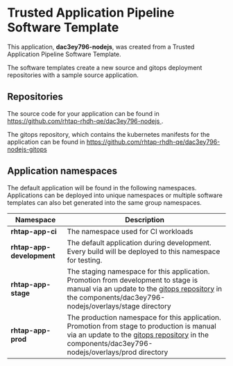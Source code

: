 # Trusted Application Pipeline Software Template

This application, **dac3ey796-nodejs**, was created from a Trusted Application Pipeline Software Template.

The software templates create a new source and gitops deployment repositories with a sample source application. 

## Repositories

The source code for your application can be found in [https://github.com/rhtap-rhdh-qe/dac3ey796-nodejs ](https://github.com/rhtap-rhdh-qe/dac3ey796-nodejs ).
 
The gitops repository, which contains the kubernetes manifests for the application can be found in 
[https://github.com/rhtap-rhdh-qe/dac3ey796-nodejs-gitops ](https://github.com/rhtap-rhdh-qe/dac3ey796-nodejs-gitops ) 

## Application namespaces 

The default application will be found in the following namespaces. Applications can be deployed into unique namespaces or multiple software templates can also bet generated into the same group namespaces.  

|  Namespace   |  Description   |  
| -------- | -------- |
| **rhtap-app-ci** | The namespace used for CI workloads |
| **rhtap-app-development** | The default application during development. Every build will be deployed to this namespace for testing. |
| **rhtap-app-stage** | The staging namespace for this application. Promotion from development to stage is manual via an update to the [gitops repository](https://github.com/rhtap-rhdh-qe/dac3ey796-nodejs-gitops ) in the components/dac3ey796-nodejs/overlays/stage directory |
| **rhtap-app-prod** | The production namespace for this application. Promotion from stage to production is manual via an update to the [gitops repository](https://github.com/rhtap-rhdh-qe/dac3ey796-nodejs-gitops ) in the components/dac3ey796-nodejs/overlays/prod directory |
